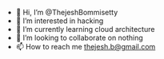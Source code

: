 - 👋 Hi, I’m @ThejeshBommisetty
- 👀 I’m interested in hacking 
- 🌱 I’m currently learning cloud architecture
- 💞️ I’m looking to collaborate on nothing
- 📫 How to reach me thejesh.b@gmail.com

<!---
ThejeshBommisetty/ThejeshBommisetty is a ✨ special ✨ repository because its `README.md` (this file) appears on your GitHub profile.
You can click the Preview link to take a look at your changes.
--->
